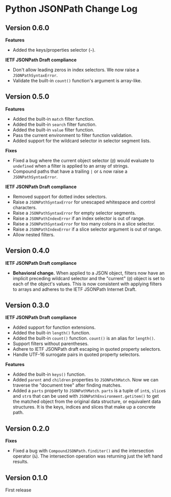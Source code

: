# Python JSONPath Change Log

## Version 0.6.0

**Features**

- Added the keys/properties selector (`~`).

**IETF JSONPath Draft compliance**

- Don't allow leading zeros in index selectors. We now raise a `JSONPathSyntaxError`.
- Validate the built-in `count()` function's argument is array-like.

## Version 0.5.0

**Features**

- Added the built-in `match` filter function.
- Added the built-in `search` filter function.
- Added the built-in `value` filter function.
- Pass the current environment to filter function validation.
- Added support for the wildcard selector in selector segment lists.

**Fixes**

- Fixed a bug where the current object selector (`@`) would evaluate to `undefined` when a filter is applied to an array of strings.
- Compound paths that have a trailing `|` or `&` now raise a `JSONPathSyntaxError`.

**IETF JSONPath Draft compliance**

- Removed support for dotted index selectors.
- Raise a `JSONPathSyntaxError` for unescaped whitespace and control characters.
- Raise a `JSONPathSyntaxError` for empty selector segments.
- Raise a `JSONPathIndexError` if an index selector is out of range.
- Raise a `JSONPathSyntaxError` for too many colons in a slice selector.
- Raise a `JSONPathIndexError` if a slice selector argument is out of range.
- Allow nested filters.

## Version 0.4.0

**IETF JSONPath Draft compliance**

- **Behavioral change.** When applied to a JSON object, filters now have an implicit preceding wildcard selector and the "current" (`@`) object is set to each of the object's values. This is now consistent with applying filters to arrays and adheres to the IETF JSONPath Internet Draft.

## Version 0.3.0

**IETF JSONPath Draft compliance**

- Added support for function extensions.
- Added the built-in `length()` function.
- Added the built-in `count()` function. `count()` is an alias for `length()`.
- Support filters without parentheses.
- Adhere to IETF JSONPath draft escaping in quoted property selectors.
- Handle UTF-16 surrogate pairs in quoted property selectors.

**Features**

- Added the built-in `keys()` function.
- Added `parent` and `children` properties to `JSONPathMatch`. Now we can traverse the "document tree" after finding matches.
- Added a `parts` property to `JSONPathMatch`. `parts` is a tuple of `int`s, `slice`s and `str`s that can be used with `JSONPathEnvironment.getitem()` to get the matched object from the original data structure, or equivalent data structures. It is the keys, indices and slices that make up a concrete path.

## Version 0.2.0

**Fixes**

- Fixed a bug with `CompoundJSONPath.finditer()` and the intersection operator (`&`). The intersection operation was returning just the left hand results.

## Version 0.1.0

First release
